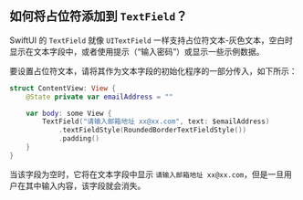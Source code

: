 如何将占位符添加到 `TextField`？
---

SwiftUI 的 `TextField` 就像 `UITextField` 一样支持占位符文本-灰色文本，空白时显示在文本字段中，或者使用提示（“输入密码”）或显示一些示例数据。

要设置占位符文本，请将其作为文本字段的初始化程序的一部分传入，如下所示：

```swift
struct ContentView: View {
    @State private var emailAddress = ""

    var body: some View {
        TextField("请输入邮箱地址 xx@xx.com", text: $emailAddress)
            .textFieldStyle(RoundedBorderTextFieldStyle())
            .padding()
    }
}
```

当该字段为空时，它将在文本字段中显示 `请输入邮箱地址 xx@xx.com`，但是一旦用户在其中输入内容，该字段就会消失。